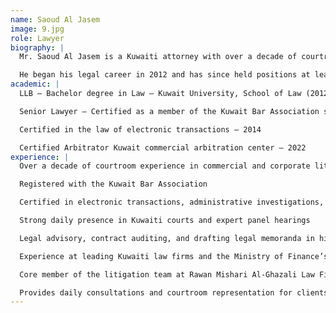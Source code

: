 ```yaml
---
name: Saoud Al Jasem
image: 9.jpg
role: Lawyer
biography: |
  Mr. Saoud Al Jasem is a Kuwaiti attorney with over a decade of courtroom experience, specializing in commercial and corporate litigation. He is registered with the Kuwait Bar Association and certified in key legal areas including electronic transactions, administrative investigations, and contract execution. Mr. Al Jasem maintains a strong daily presence in the Kuwaiti courts and expert panel hearings, where he represents clients across a wide spectrum of disputes.

  He began his legal career in 2012 and has since held positions at leading Kuwaiti law firms and the Ministry of Finance’s Legal Affairs Department. His work has included legal advisory, contract auditing, and drafting legal memoranda in high-stakes commercial matters. He joined Rawan Mishari Al-Ghazali Law Firm in 2020, where he is a core member of the litigation team, providing daily consultations and courtroom representation.
academic: |
  LLB – Bachelor degree in Law – Kuwait University, School of Law (2012).

  Senior Lawyer – Certified as a member of the Kuwait Bar Association since 2012

  Certified in the law of electronic transactions – 2014

  Certified Arbitrator Kuwait commercial arbitration center – 2022
experience: |
  Over a decade of courtroom experience in commercial and corporate litigation

  Registered with the Kuwait Bar Association

  Certified in electronic transactions, administrative investigations, and contract execution

  Strong daily presence in Kuwaiti courts and expert panel hearings

  Legal advisory, contract auditing, and drafting legal memoranda in high-stakes commercial matters

  Experience at leading Kuwaiti law firms and the Ministry of Finance’s Legal Affairs Department

  Core member of the litigation team at Rawan Mishari Al-Ghazali Law Firm since 2020

  Provides daily consultations and courtroom representation for clients across a wide spectrum of disputes
---
```

